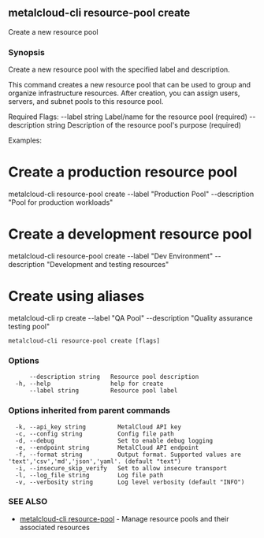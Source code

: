 ## metalcloud-cli resource-pool create

Create a new resource pool

### Synopsis

Create a new resource pool with the specified label and description.

This command creates a new resource pool that can be used to group and organize
infrastructure resources. After creation, you can assign users, servers, and 
subnet pools to this resource pool.

Required Flags:
  --label string        Label/name for the resource pool (required)
  --description string  Description of the resource pool's purpose (required)

Examples:
  # Create a production resource pool
  metalcloud-cli resource-pool create --label "Production Pool" --description "Pool for production workloads"

  # Create a development resource pool
  metalcloud-cli resource-pool create --label "Dev Environment" --description "Development and testing resources"

  # Create using aliases
  metalcloud-cli rp create --label "QA Pool" --description "Quality assurance testing pool"

```
metalcloud-cli resource-pool create [flags]
```

### Options

```
      --description string   Resource pool description
  -h, --help                 help for create
      --label string         Resource pool label
```

### Options inherited from parent commands

```
  -k, --api_key string         MetalCloud API key
  -c, --config string          Config file path
  -d, --debug                  Set to enable debug logging
  -e, --endpoint string        MetalCloud API endpoint
  -f, --format string          Output format. Supported values are 'text','csv','md','json','yaml'. (default "text")
  -i, --insecure_skip_verify   Set to allow insecure transport
  -l, --log_file string        Log file path
  -v, --verbosity string       Log level verbosity (default "INFO")
```

### SEE ALSO

* [metalcloud-cli resource-pool](metalcloud-cli_resource-pool.md)	 - Manage resource pools and their associated resources

